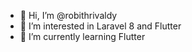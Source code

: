 - 👋 Hi, I’m @robithrivaldy
- 👀 I’m interested in Laravel 8 and Flutter
- 🌱 I’m currently learning Flutter


<!---
robithrivaldy/robithrivaldy is a ✨ special ✨ repository because its `README.md` (this file) appears on your GitHub profile.
You can click the Preview link to take a look at your changes.
--->
